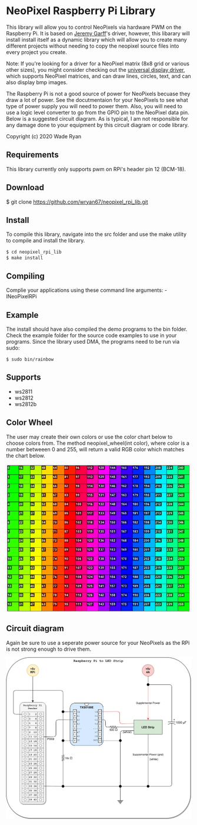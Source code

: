 # NeoPixel Raspberry Pi Library

This library will allow you to control NeoPixels via hardware PWM on the Raspberry Pi.  It is based on [Jeremy Garff](https://github.com/jgarff/rpi_ws281x)'s driver, however, this libarary will install install itself as a dynamic library which will allow you to create many different projects without needing to copy the neopixel source files into every project you create.

Note:  If you're looking for a driver for a NeoPixel matrix (8x8 grid or various other sizes), you might consider checking out the [universal display driver](https://github.com/wryan67/udd_rpi_lib), which supports NeoPixel matrices, and can draw lines, circles, text, and can also display bmp images.

The Raspberry Pi is not a good source of power for NeoPixels becuase they draw a lot of power.  See the docutmentaion for your NeoPixels to see what type of power supply you will need to power them.   Also, you will need to use a logic level converter to go from the GPIO pin to the NeoPixel data pin.  Below is a suggested circuit diagram.  As is typical, I am not responsible for any damage done to your equipment by this circuit diagram or code library.  

Copyright (c) 2020 Wade Ryan


## Requirements
This library currently only supports pwm on RPi's header pin 12 (BCM-18).


## Download

$ git clone https://github.com/wryan67/neopixel_rpi_lib.git


## Install
To compile this library, navigate into the src folder and use the make utility to compile 
and install the library.

    $ cd neopixel_rpi_lib
    $ make install


## Compiling
Complie your applications using these command line arguments: -lNeoPixelRPi

## Example
The install should have also compiled the demo programs to the bin folder.  Check the example folder for the source code examples to use in your programs.  Since the library used DMA, the programs need to be run via sudo:

    $ sudo bin/rainbow


## Supports
 
* ws2811
* ws2812
* ws2812b


## Color Wheel

The user may create their own colors or use the color chart below to choose colors from.  The method neopixel_wheel(int color), where color is a number betweeen 0 and 255, will return a valid RGB color which matches the chart below. 

![thumbnail](https://raw.githubusercontent.com/wryan67/neopixel_rpi_lib/master/readme/ColorWheel.png)

## Circuit diagram

Again be sure to use a seperate power source for your NeoPixels as the RPi is not strong enough to drive them.

![thumbnail](https://raw.githubusercontent.com/wryan67/neopixel_rpi_lib/master/readme/circuit%20diagram%20ws2812.png)
